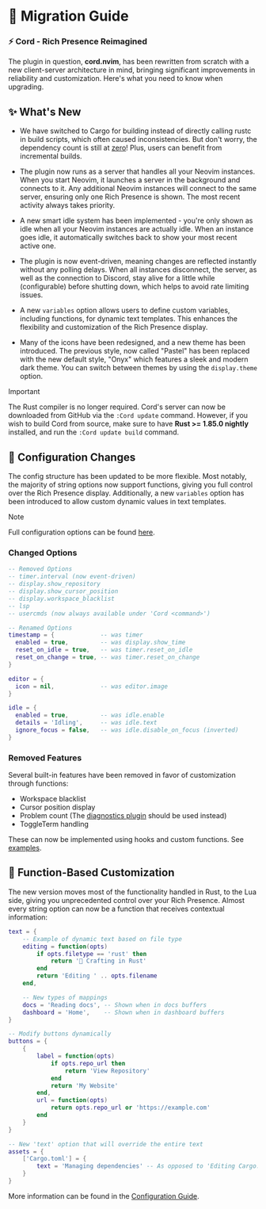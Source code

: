 # 📖 Migration Guide

### **⚡ Cord - Rich Presence Reimagined**

The plugin in question, **cord.nvim**, has been rewritten from scratch with a new client-server architecture in mind, bringing significant improvements in reliability and customization. Here's what you need to know when upgrading.

## ✨ What's New

- We have switched to Cargo for building instead of directly calling rustc in build scripts, which often caused inconsistencies. But don't worry, the dependency count is still at [zero](../Cargo.toml)! Plus, users can benefit from incremental builds.

- The plugin now runs as a server that handles all your Neovim instances. When you start Neovim, it launches a server in the background and connects to it. Any additional Neovim instances will connect to the same server, ensuring only one Rich Presence is shown. The most recent activity always takes priority.

- A new smart idle system has been implemented - you're only shown as idle when all your Neovim instances are actually idle. When an instance goes idle, it automatically switches back to show your most recent active one.

- The plugin is now event-driven, meaning changes are reflected instantly without any polling delays. When all instances disconnect, the server, as well as the connection to Discord, stay alive for a little while (configurable) before shutting down, which helps to avoid rate limiting issues.

- A new `variables` option allows users to define custom variables, including functions, for dynamic text templates. This enhances the flexibility and customization of the Rich Presence display.

- Many of the icons have been redesigned, and a new theme has been introduced. The previous style, now called "Pastel" has been replaced with the new default style, "Onyx" which features a sleek and modern dark theme. You can switch between themes by using the `display.theme` option.

> [!IMPORTANT]
> The Rust compiler is no longer required. Cord's server can now be downloaded from GitHub via the `:Cord update` command.
> However, if you wish to build Cord from source, make sure to have **Rust >= 1.85.0 nightly** installed, and run the `:Cord update build` command.

## 🔧 Configuration Changes

The config structure has been updated to be more flexible. Most notably, the majority of string options now support functions, giving you full control over the Rich Presence display. Additionally, a new `variables` option has been introduced to allow custom dynamic values in text templates.

> [!NOTE]
> Full configuration options can be found [here](./Configuration.md).

### Changed Options
```lua
-- Removed Options
-- timer.interval (now event-driven)
-- display.show_repository
-- display.show_cursor_position
-- display.workspace_blacklist
-- lsp
-- usercmds (now always available under 'Cord <command>')

-- Renamed Options
timestamp = {             -- was timer
  enabled = true,         -- was display.show_time
  reset_on_idle = true,   -- was timer.reset_on_idle
  reset_on_change = true, -- was timer.reset_on_change
}

editor = {
  icon = nil,             -- was editor.image
}

idle = {
  enabled = true,         -- was idle.enable
  details = 'Idling',     -- was idle.text
  ignore_focus = false,   -- was idle.disable_on_focus (inverted)
}
```

### Removed Features
Several built-in features have been removed in favor of customization through functions:
- Workspace blacklist
- Cursor position display
- Problem count (The [diagnostics plugin](./Plugins.md#diagnostics-cordpluginsdiagnostics) should be used instead)
- ToggleTerm handling

These can now be implemented using hooks and custom functions. See [examples](./Examples.md).

## 🎨 Function-Based Customization

The new version moves most of the functionality handled in Rust, to the Lua side, giving you unprecedented control over your Rich Presence. Almost every string option can now be a function that receives contextual information:

```lua
text = {
    -- Example of dynamic text based on file type
    editing = function(opts)
        if opts.filetype == 'rust' then
            return '🦀 Crafting in Rust'
        end
        return 'Editing ' .. opts.filename
    end,

    -- New types of mappings
    docs = 'Reading docs', -- Shown when in docs buffers
    dashboard = 'Home',    -- Shown when in dashboard buffers
}

-- Modify buttons dynamically
buttons = {
    {
        label = function(opts)
            if opts.repo_url then
                return 'View Repository'
            end
            return 'My Website'
        end,
        url = function(opts)
            return opts.repo_url or 'https://example.com'
        end
    }
}

-- New 'text' option that will override the entire text
assets = {
    ['Cargo.toml'] = {
        text = 'Managing dependencies' -- As opposed to 'Editing Cargo.toml'
    }
}
```

More information can be found in the [Configuration Guide](./Configuration.md).